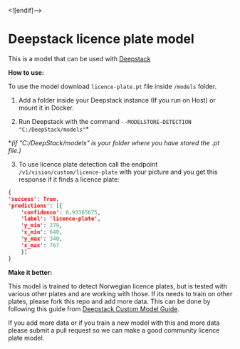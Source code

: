 
<![endif]-->

# Deepstack licence plate model

This is a model that can be used with [Deepstack](https://github.com/johnolafenwa/DeepStack)

**How to use:**

To use the model download `licence-plate.pt` file inside `/models` folder.

1. Add a folder inside your Deepstack instance (If you run on Host) or mount it in Docker.

2. Run Deepstack with the command `--MODELSTORE-DETECTION "C:/DeepStack/models"`*

**(if "C:/DeepStack/models" is your folder where you have stored the .pt file.)*

3. To use licence plate detection call the endpoint `/v1/vision/custom/licence-plate` with your picture and you get this response if it finds a licence plate:

```json
{
'success': True,
'predictions': [{
	'confidence': 0.93365675,
	'label': 'licence-plate',
	'y_min': 279,
	'x_min': 640,
	'y_max': 340,
	'x_max': 767
	}]
}
```


**Make it better:**

This model is trained to detect Norwegian licence plates, but is tested with various other plates and are working with those. If its needs to train on other plates, please fork this repo and add more data. This can be done by following this guide from [Deepstack Custom Model Guide](https://docs.deepstack.cc/custom-models/datasetprep/index.html).

If you add more data or if you train a new model with this and more data please submit a pull request so we can make a good community licence plate model.
